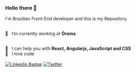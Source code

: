 ### Hello there 👋

I'm Brazilian Front-End developer and this is my Repository.

<br/>🔭 &nbsp; I’m currently working at **Órama**
<!-- <br/>:notebook: &nbsp; I’m currently learning about Next.js -->
<br/>:construction_worker: &nbsp; I can help you with **React, Angularjs, JavaScript and CSS**
<br/> :purple_heart: &nbsp; I love code
<br/><br/> [![Linkedin Badge](https://img.shields.io/badge/-DiegoDamasio-blue?style=flat-square&logo=Linkedin&logoColor=white&link=https://www.linkedin.com/in/damasiomg/)](https://www.linkedin.com/in/damasiomg/) 
[![Twitter](https://img.shields.io/twitter/url?label=Twitter&style=social&url=https%3A%2F%2Ftwitter.com%2Fdamasiomg)](https://twitter.com/damasiomg)


<!--
**damasiomg/damasiomg** is a ✨ _special_ ✨ repository because its `README.md` (this file) appears on your GitHub profile.

Here are some ideas to get you started:
[![Twitter Badge](https://img.shields.io/twitter/url?label=Twitter&style=social&url=https%3A%2F%2Ftwitter.com%2Fdamasiomg)](https://twitter.com/damasiomg)

- 🔭 I’m currently working on ...
- 🌱 I’m currently learning ...
- 👯 I’m looking to collaborate on ...
- 🤔 I’m looking for help with ...
- 💬 Ask me about ...
- 📫 How to reach me: ...
- 😄 Pronouns: ...
- ⚡ Fun fact: ...
-->
